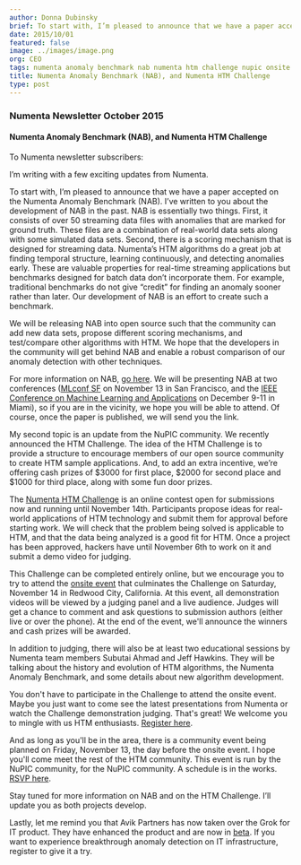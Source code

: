 ```yaml
---
author: Donna Dubinsky
brief: To start with, I’m pleased to announce that we have a paper accepted on the Numenta Anomaly Benchmark (NAB).  I’ve written to you about the development of
date: 2015/10/01
featured: false
image: ../images/image.png
org: CEO
tags: numenta anomaly benchmark nab numenta htm challenge nupic onsite november 2015
title: Numenta Anomaly Benchmark (NAB), and Numenta HTM Challenge
type: post
---
```


### Numenta Newsletter October 2015

#### Numenta Anomaly Benchmark (NAB), and Numenta HTM Challenge

To Numenta newsletter subscribers:

I’m writing with a few exciting updates from Numenta.

To start with, I’m pleased to announce that we have a paper accepted on the
Numenta Anomaly Benchmark (NAB).  I’ve written to you about the development of
NAB in the past.  NAB is essentially two things.  First, it consists of over 50
streaming data files with anomalies that are marked for ground truth.  These
files are a combination of real-world data sets along with some simulated data
sets.  Second, there is a scoring mechanism that is designed for streaming data.
Numenta’s HTM algorithms do a great job at finding temporal structure, learning
continuously, and detecting anomalies early.  These are valuable properties for
real-time streaming applications but benchmarks designed for batch data don’t
incorporate them. For example, traditional benchmarks do not give “credit” for
finding an anomaly sooner rather than later.  Our development of NAB is an
effort to create such a benchmark.

We will be releasing NAB into open source such that the community can add new
data sets, propose different scoring mechanisms, and test/compare other
algorithms with HTM.  We hope that the developers in the community will get
behind NAB and enable a robust comparison of our anomaly detection with other
techniques.

For more information on NAB, [go here](https://github.com/numenta/NAB). We will
be presenting NAB at two conferences
([MLconf SF](http://mlconf.com/events/san-francisco-ca/) on November 13 in
San Francisco, and the
[IEEE Conference on Machine Learning and Applications](http://www.icmla-conference.org/icmla15/)
on December 9-11 in Miami), so if you are in the vicinity, we hope you will be
able to attend. Of course, once the paper is published, we will send you
the link.

My second topic is an update from the NuPIC community.  We recently announced
the HTM Challenge.  The idea of the HTM Challenge is to provide a structure to
encourage members of our open source community to create HTM sample
applications. And, to add an extra incentive, we’re offering cash prizes of
$3000 for first place, $2000 for second place and $1000 for third place, along
with some fun door prizes.

The [Numenta HTM Challenge](http://htmchallenge.devpost.com/) is an online
contest open for submissions now and running until November 14th. Participants
propose ideas for real-world applications of HTM technology and submit them for
approval before starting work. We will check that the problem being solved is
applicable to HTM, and that the data being analyzed is a good fit for HTM.
Once a project has been approved, hackers have until November 6th to work on it
and submit a demo video for judging.

This Challenge can be completed entirely online, but we encourage you to try to
attend the [onsite event](http://www.meetup.com/numenta/events/224711586/) that
culminates the Challenge on Saturday, November 14 in Redwood City, California.
At this event, all demonstration videos will be viewed by a judging panel and a
live audience. Judges will get a chance to comment and ask questions to
submission authors (either live or over the phone). At the end of the event,
we'll announce the winners and cash prizes will be awarded.

In addition to judging, there will also be at least two educational sessions by
Numenta team members Subutai Ahmad and Jeff Hawkins. They will be talking about
the history and evolution of HTM algorithms, the Numenta Anomaly Benchmark, and
some details about new algorithm development.

You don't have to participate in the Challenge to attend the onsite event.
Maybe you just want to come see the latest presentations from Numenta or watch
the Challenge demonstration judging. That's great! We welcome you to mingle with
us HTM enthusiasts.
[Register here](http://www.meetup.com/numenta/events/224711586/).

And as long as you'll be in the area, there is a community event being planned
on Friday, November 13, the day before the onsite event. I hope you'll come meet
the rest of the HTM community. This event is run by the NuPIC community, for the
NuPIC community. A schedule is in the works.
[RSVP here](http://www.meetup.com/numenta/events/224711563/).

Stay tuned for more information on NAB and on the HTM Challenge.  I’ll update
you as both projects develop.

Lastly, let me remind you that Avik Partners has now taken over the Grok for IT
product.  They have enhanced the product and are now in
[beta](http://grokstream.com/). If you want to experience breakthrough anomaly
detection on IT infrastructure, register to give it a try.
